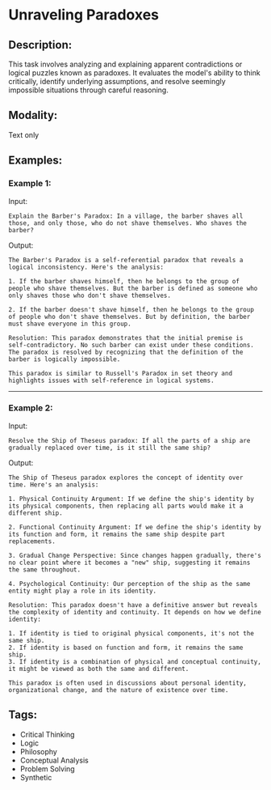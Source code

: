 # Unraveling Paradoxes

## Description:
This task involves analyzing and explaining apparent contradictions or logical puzzles known as paradoxes. It evaluates the model's ability to think critically, identify underlying assumptions, and resolve seemingly impossible situations through careful reasoning.

## Modality:
Text only

## Examples:

### Example 1:

Input:

```
Explain the Barber's Paradox: In a village, the barber shaves all those, and only those, who do not shave themselves. Who shaves the barber?
```

Output:

```
The Barber's Paradox is a self-referential paradox that reveals a logical inconsistency. Here's the analysis:

1. If the barber shaves himself, then he belongs to the group of people who shave themselves. But the barber is defined as someone who only shaves those who don't shave themselves.

2. If the barber doesn't shave himself, then he belongs to the group of people who don't shave themselves. But by definition, the barber must shave everyone in this group.

Resolution: This paradox demonstrates that the initial premise is self-contradictory. No such barber can exist under these conditions. The paradox is resolved by recognizing that the definition of the barber is logically impossible.

This paradox is similar to Russell's Paradox in set theory and highlights issues with self-reference in logical systems.
```

---

### Example 2:

Input:

```
Resolve the Ship of Theseus paradox: If all the parts of a ship are gradually replaced over time, is it still the same ship?
```

Output:

```
The Ship of Theseus paradox explores the concept of identity over time. Here's an analysis:

1. Physical Continuity Argument: If we define the ship's identity by its physical components, then replacing all parts would make it a different ship.

2. Functional Continuity Argument: If we define the ship's identity by its function and form, it remains the same ship despite part replacements.

3. Gradual Change Perspective: Since changes happen gradually, there's no clear point where it becomes a "new" ship, suggesting it remains the same throughout.

4. Psychological Continuity: Our perception of the ship as the same entity might play a role in its identity.

Resolution: This paradox doesn't have a definitive answer but reveals the complexity of identity and continuity. It depends on how we define identity:

1. If identity is tied to original physical components, it's not the same ship.
2. If identity is based on function and form, it remains the same ship.
3. If identity is a combination of physical and conceptual continuity, it might be viewed as both the same and different.

This paradox is often used in discussions about personal identity, organizational change, and the nature of existence over time.
```

## Tags:
- Critical Thinking
- Logic
- Philosophy
- Conceptual Analysis
- Problem Solving
- Synthetic